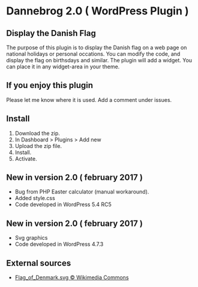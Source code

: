 Dannebrog 2.0 ( WordPress Plugin )
==================================

## Display the Danish Flag

The purpose of this plugin is to display the Danish flag on a web page on national holidays or personal occations. You can modify the code, and display the flag on birthsdays and similar. The plugin will add a widget. You can place it in any widget-area in your theme.

## If you enjoy this plugin

Please let me know where it is used. Add a comment under issues.

## Install

1. Download the zip.
2. In Dashboard > Plugins > Add new
3. Upload the zip file.
4. Install.
5. Activate.

## New in version 2.0 ( february 2017 )

* Bug from PHP Easter calculator (manual workaround).
* Added style.css
* Code developed in WordPress 5.4 RC5


## New in version 2.0 ( february 2017 )

* Svg graphics
* Code developed in WordPress 4.7.3


## External sources

* [Flag_of_Denmark.svg &copy; Wikimedia Commons](https://commons.wikimedia.org/wiki/File%3AFlag_of_Denmark.svg)
